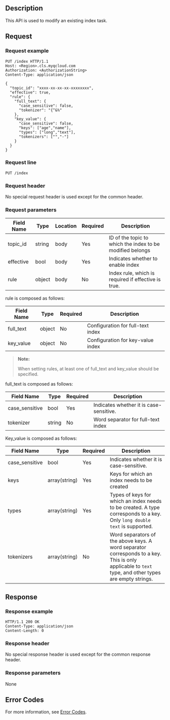 ## Description

This API is used to modify an existing index task.

## Request

### Request example

```
PUT /index HTTP/1.1
Host: <Region>.cls.myqcloud.com
Authorization: <AuthorizationString>
Content-Type: application/json

{
  "topic_id": "xxxx-xx-xx-xx-xxxxxxxx",
  "effective": true,
  "rule": {
    "full_text": {
      "case_sensitive": false,
      "tokenizer": "{^&%"
    },
    "key_value": {
      "case_sensitive": false,
      "keys": ["age","name"],
      "types": ["long","text"],
      "tokenizers": ["","-"]
    }
  }
}

```

### Request line

```
PUT /index
```

### Request header

No special request header is used except for the common header.

### Request parameters

| Field Name | Type | Location | Required | Description |
|--------------|--------|------|--------|-----------------------------------------------|
| topic_id | string | body | Yes | ID of the topic to which the index to be modified belongs |
| effective | bool | body | Yes | Indicates whether to enable index |
| rule | object | body | No | Index rule, which is required if effective is true. |


rule is composed as follows:

| Field Name | Type | Required | Description |
|------------|--------|---------|-------------------------------|
| full_text | object | No | Configuration for full-text index |
| key_value | object | No | Configuration for key-value index |
> **Note:**
>
> When setting rules, at least one of full_text and key_value should be specified.

full_text is composed as follows:

| Field Name | Type | Required | Description |
|------------|--------|---------|-------------------------------|
| case_sensitive | bool | Yes | Indicates whether it is case-sensitive. |
| tokenizer | string | No | Word separator for full-text index |

Key_value is composed as follows:

| Field Name | Type | Required | Description |
|------------|--------|---------|-------------------------------|
| case_sensitive | bool | Yes | Indicates whether it is case-sensitive. |
| keys | array(string) | Yes | Keys for which an index needs to be created |
| types | array(string) | Yes | Types of keys for which an index needs to be created. A type corresponds to a key. Only ```long double text``` is supported. |
| tokenizers | array(string) | No | Word separators of the above keys. A word separator corresponds to a key. This is only applicable to ```text``` type, and other types are empty strings. |

## Response

### Response example

```
HTTP/1.1 200 OK
Content-Type: application/json
Content-Length: 0

```

### Response header

No special response header is used except for the common response header.

### Response parameters

None

## Error Codes

For more information, see [Error Codes](https://intl.cloud.tencent.com/document/product/614/12402).

